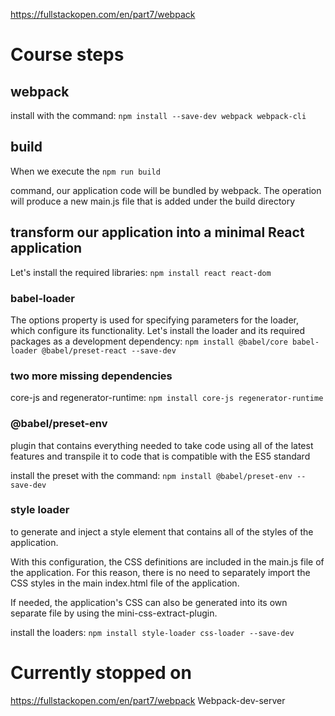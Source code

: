 https://fullstackopen.com/en/part7/webpack

# Course steps
## webpack
install with the command:
`npm install --save-dev webpack webpack-cli`

## build
When we execute the 
`npm run build`

command, our application code will be bundled by webpack. The operation will produce a new main.js file that is added under the build directory

## transform our application into a minimal React application
Let's install the required libraries:
`npm install react react-dom`

### babel-loader
The options property is used for specifying parameters for the loader, which configure its functionality.
Let's install the loader and its required packages as a development dependency:
`npm install @babel/core babel-loader @babel/preset-react --save-dev`

### two more missing dependencies 
core-js and regenerator-runtime:
`npm install core-js regenerator-runtime`

### @babel/preset-env 
plugin that contains everything needed to take code using all of the latest features and transpile it to code that is compatible with the ES5 standard

install the preset with the command:
`npm install @babel/preset-env --save-dev`

### style loader 
to generate and inject a style element that contains all of the styles of the application.

With this configuration, the CSS definitions are included in the main.js file of the application. For this reason, there is no need to separately import the CSS styles in the main index.html file of the application.

If needed, the application's CSS can also be generated into its own separate file by using the mini-css-extract-plugin.

install the loaders:
`npm install style-loader css-loader --save-dev`

# Currently stopped on
https://fullstackopen.com/en/part7/webpack
Webpack-dev-server
